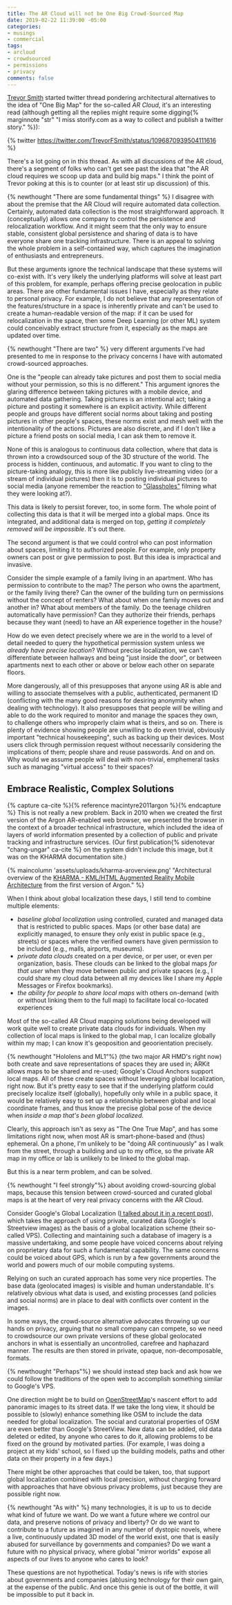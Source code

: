 ```yaml
---
title: The AR Cloud will not be One Big Crowd-Sourced Map
date: 2019-02-22 11:39:00 -05:00
categories:
- musings
- commercial
tags:
- arcloud
- crowdsourced
- permissions
- privacy
comments: false
---
```


[Trevor Smith](https://trevor.smith.name/) started twitter thread pondering architectural alternatives to the idea of "One Big Map" for the so-called _AR Cloud_, it's an interesting read (although getting all the replies might require some digging{% marginnote "str" "I miss storify.com as a way to collect and publish a twitter story." %}): 

{% twitter https://twitter.com/TrevorFSmith/status/1096870939504111616 %}

There's a lot going on in this thread.  As with all discussions of the AR cloud, there's a segment of folks who can't get see past the idea that "the AR cloud requires we scoop up data and build big maps."  I think the point of Trevor poking at this is to counter (or at least stir up discussion) of this.  

{% newthought "There are some fundamental things" %}  I disagree with about the premise that the AR Cloud will require automated data collection. Certainly, automated data collection is the most straightforward approach. It (conceptually) allows one company to control the persistence and relocalization workflow. And it might seem that the only way to ensure stable, consistent global persistence and sharing of data is to have everyone share one tracking infrastructure. There is an appeal to solving the whole problem in a self-contained way, which captures the imagination of enthusiasts and entrepreneurs. 

But these arguments ignore the technical landscape that these systems will co-exist with. It's very likely the underlying platforms will solve at least part of this problem, for example, perhaps offering precise geolocation in public areas. There are other fundamental issues I have, especially as they relate to personal privacy.  For example, I do not believe that any representation of the features/structure in a space is inherently private and can't be used to create a human-readable version of the map:  if it can be used for relocalization in the space, then some Deep Learning (or other ML) system could conceivably extract structure from it, especially as the maps are updated over time.

{% newthought "There are two" %}  very different arguments I've had presented to me in response to the privacy concerns I have with automated crowd-sourced approaches.  

One is the "people can already take pictures and post them to social media without your permission, so this is no different."  This argument ignores the glaring difference between taking pictures with a mobile device, and automated data gathering. Taking pictures is an intentional act; taking a picture and posting it somewhere is an explicit activity. While different people and groups have different social norms about taking and posting pictures in other people's spaces, these norms exist and mesh well with the intentionality of the actions. Pictures are also discrete, and if I don't like a picture a friend posts on social media, I can ask them to remove it. 

None of this is analogous to continuous data collection, where that data is thrown into a crowdsourced soup of the 3D structure of the world.  The process is hidden, continuous, and automatic.  If you want to cling to the picture-taking analogy, this is more like publicly live-streaming video (or a stream of individual pictures) then it is to posting individual pictures to social media (anyone remember the reaction to ["Glassholes"](https://www.urbandictionary.com/define.php?term=Glasshole) filming what they were looking at?).  

This data is likely to persist forever, too, in some form. The whole point of collecting this data is that it will be merged into a global maps.  Once its integrated, and additional data is merged on top, _getting it completely removed will be impossible_. It's out there.

The second argument is that we could control who can post information about spaces, limiting it to authorized people.  For example, only property owners can post or give permission to post. But this idea is impractical and invasive.  

Consider the simple example of a family living in an apartment.  Who has permission to contribute to the map?  The person who owns the apartment, or the family living there?  Can the owner of the building turn on permissions without the concept of renters?  What about when one family moves out and another in? What about members of the family.  Do the teenage children automatically have permission?  Can they authorize their friends, perhaps because they want (need) to have an AR experience together in the house?  

How do we even detect precisely where we are in the world to a level of detail needed to query the hypothetical permission system unless we _already have precise location_?  Without precise localization, we can't differentiate between hallways and being "just inside the door", or between apartments next to each other or above or below each other on separate floors.

More dangerously, all of this presupposes that anyone using AR is able and willing to associate themselves with a public, authenticated, permanent ID (conflicting with the many good reasons for desiring anonymity when dealing with technology).  It also presupposes that people will be willing and able to do the work required to monitor and manage the spaces they own, to challenge others who improperly claim what is theirs, and so on. There is plenty of evidence showing people are unwilling to do even trivial, obviously important "technical housekeeping", such as backing up their devices.  Most users click through permission request without necessarily considering the implications of them; people share and reuse passwords. And on and on. Why would we assume people will deal with non-trivial, emphemeral tasks such as managing "virtual access" to their spaces?

## Embrace Realistic, Complex Solutions
{% capture ca-cite %}{% reference macintyre2011argon %}{% endcapture %}
This is not really a new problem.  Back in 2010 when we created the first version of the Argon AR-enabled web browser, we presented the browser in the context of a broader technical infrastructure, which included the idea of layers of world information presented by a collection of public and private tracking and infrastructure services.  (Our first publication{% sidenotevar "chang-ungar" ca-cite %} on the system didn't include this image, but it was on the KHARMA documentation site.)

{% maincolumn 'assets/uploads/kharma-aroverview.png' "Architectural overview of the <a href='http://kharma.gatech.edu/index.html'>KHARMA - KML/HTML Augmented Reality Mobile Architecture</a> from the first version of Argon." %}

 When I think about global localization these days, I still tend to combine multiple elements:
- _baseline global localization_ using controlled, curated and managed data that is restricted to public spaces. Maps (or other base data) are explicitly managed, to ensure they only exist in public space (e.g., streets) or spaces where the verified owners have given permission to be included (e.g., malls, airports, museums). 
- _private data clouds_ created on a per device, or per user, or even per organization, basis. These clouds can be linked to the global maps _for that user_ when they move between public and private spaces (e.g., I could share my cloud data between all my devices like I share my Apple Messages or Firefox bookmarks).
- _the ability for people to share local maps_ with others on-demand (with or without linking them to the full map) to facilitate local co-located experiences
 
Most of the so-called AR Cloud mapping solutions being developed will work quite well to create private data clouds for individuals. When my collection of local maps is linked to the global map, I can localize globally within my map;  I can know it's geoposition and geoorientation precisely.  
 
{% newthought "Hololens and ML1"%} (the two major AR HMD's right now) both create and save representations of spaces they are used in; ARKit allows maps to be shared and re-used;  Google's Cloud Anchors support local maps. All of these create spaces without leveraging global localization, right now.  But it's pretty easy to see that if the underlying platform could precisely localize itself (globally), hopefully only while in a public space, it would be relatively easy to set up a relationship between global and local coordinate frames, and thus know the precise global pose of the device when _inside a map that's been global localized_.

Clearly, this approach isn't as sexy as "The One True Map", and has some limitations right now, when most AR is smart-phone-based and (thus) ephemeral. On a phone, I'm unlikely to be "doing AR continuously" as I walk from the street, through a building and up to my office, so the private AR map in my office or lab is unlikely to be linked to the global map.  

But this is a near term problem, and can be solved.

{% newthought "I feel strongly"%} about avoiding crowd-sourcing global maps, because this tension between crowd-sourced and curated global maps is at the heart of very real privacy concerns with the AR Cloud. 

Consider Google's Global Localization ([I talked about it in a recent post](/2019/02/13/global-localization)), which takes the approach of using private, curated data (Google's Streetview images) as the basis of a global localization scheme (their so-called VPS).  Collecting and maintaining such a database of imagery is a massive undertaking, and some people have voiced concerns about relying on proprietary data for such a fundamental capability.  The same concerns could be voiced about GPS, which is run by a few governments around the world and powers much of our mobile computing systems.

Relying on such an curated approach has some very nice properties. The base data (geolocated images) is visible and human understandable. It's relatively obvious what data is used, and existing processes (and policies and social norms) are in place to deal with conflicts over content in the images.  

In some ways, the crowd-source alternative advocates throwing up our hands on privacy, arguing that no small company can compete, so we need to crowdsource our own private versions of these global geolocated anchors in what is essentially an uncontrolled, carefree and haphazard manner.  The results are then stored in private, opaque, non-decomposable, formats.   

{% newthought "Perhaps"%} we should instead step back and ask how we could follow the traditions of the open web to accomplish something similar to Google's VPS.

One direction might be to build on [OpenStreetMap](https://www.openstreetmap.org)'s nascent effort to add panoramic images to its street data. If we take the long view, it should be possible to (slowly) enhance something like OSM to include the data needed for global localization.  The social and curatorial properties of OSM are even better than Google's StreetView.  New data can be added, old data deleted or edited, by anyone who cares to do it, allowing problems to be fixed on the ground by motivated parties.  (For example, I was doing a project at my kids' school, so I fixed up the building models, paths and other data on their property in a few days.)

There might be other approaches that could be taken, too, that support global localization combined with local precision, without charging forward with approaches that have obvious privacy problems, just because they are possible right now.

{% newthought "As with" %} many technologies, it is up to us to decide what kind of future we want. Do we want a future where we control our data, and preserve notions of privacy and liberty?  Or do we want to contribute to a future as imagined in any number of dystopic novels, where a live, continuously updated 3D model of the world exist, one that is easily abused for surveillance by governments and companies?  Do we want a future with no physical privacy, where global "mirror worlds" expose all aspects of our lives to anyone who cares to look?  

These questions are not hypothetical. Today's news is rife with stories about governments and companies (ab)using technology for their own gain, at the expense of the public.  And once this genie is out of the bottle, it will be impossible to put it back in.  